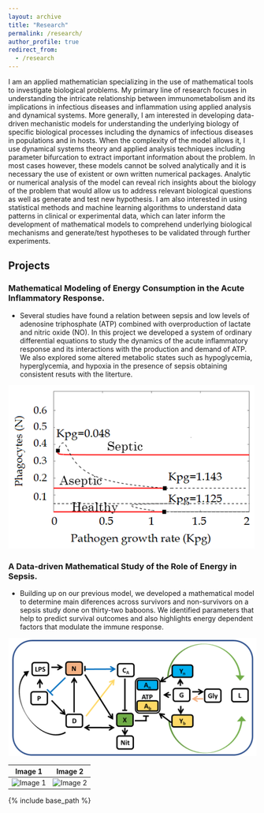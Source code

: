 ```yaml
---
layout: archive
title: "Research"
permalink: /research/
author_profile: true
redirect_from:
  - /research
---
```


I am an applied mathematician specializing in the use of mathematical tools to investigate biological
problems. My primary line of research focuses in understanding the intricate relationship
between immunometabolism and its implications in infectious diseases and inflammation using
applied analysis and dynamical systems. More generally, I am interested in developing data-driven
mechanistic models for understanding the underlying biology of specific biological processes including
the dynamics of infectious diseases in populations and in hosts. When the complexity of
the model allows it, I use dynamical systems theory and applied analysis techniques including parameter
bifurcation to extract important information about the problem. In most cases however,
these models cannot be solved analytically and it is necessary the use of existent or own written
numerical packages. Analytic or numerical analysis of the model can reveal rich insights about
the biology of the problem that would allow us to address relevant biological questions as well as
generate and test new hypothesis. I am also interested in using statistical methods and machine
learning algorithms to understand data patterns in clinical or experimental data, which can later
inform the development of mathematical models to comprehend underlying biological mechanisms
and generate/test hypotheses to be validated through further experiments. 

## Projects

### Mathematical Modeling of Energy Consumption in the Acute Inflammatory Response.

* Several studies have found a relation between sepsis and low levels of adenosine triphosphate (ATP) combined with overproduction of lactate and nitric oxide (NO). In this project we developed a system of ordinary differential equations to study the dynamics of the acute inflammatory response and its interactions with the production and demand of ATP. 
We also explored some altered metabolic states such as hypoglycemia, hyperglycemia, and hypoxia in the presence of sepsis obtaining consistent resuts with the literture.

<img src="/images/bif_diagram (1).png" alt="drawing" width="500"/>

### A Data-driven Mathematical Study of the Role of Energy in Sepsis.

* Building up on our previous model, we developed a mathematical model to determine main diferences across survivors and non-survivors on a sepsis study done on thirty-two  baboons. We identified parameters that help to predict survival outcomes and also highlights energy dependent factors that modulate the immune response.


<img src="/images/Wiring_diagram_extended.png" alt="drawing" width="700"/>



| Image 1                                    | Image 2                                   |
| ------------------------------------------ | ----------------------------------------- |
| ![Image 1](ivanrazu.github.io/images/Ab%20(1).jpg)            | ![Image 2](ivanrazu.github.io/images/N%20(1).jpg)            |




{% include base_path %}

